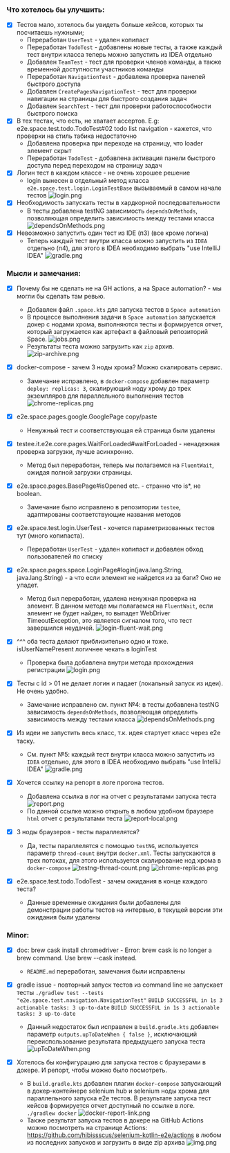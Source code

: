 ### Что хотелось бы улучшить:

- [x] Тестов мало, хотелось бы увидеть больше кейсов, которых ты посчитаешь нужными;
    - Переработан `UserTest` - удален копипаст
    - Переработан `TodoTest` - добавлены новые тесты, а также каждый тест внутри класса теперь можно запустить из IDEA отдельно
    - Добавлен `TeamTest` - тест для проверки членов команды, а также временной доступности участников команды
    - Переработан `NavigationTest` - добавлена проверка панелей быстрого доступа
    - Добавлен `CreatePagesNavigationTest` - тест для проверки навигации на страницы для быстрого создания задач
    - Добавлен `SearchTest` - тест для проверки работоспособности быстрого поиска
- [x] В тех тестах, что есть, не хватает ассертов. E.g: e2e.space.test.todo.TodoTest#02 todo list navigation - кажется, что проверки на стиль табика
  недостаточно
    - Добавлена проверка при переходе на страницу, что loader элемент скрыт
    - Переработан `TodoTest` - добавлена активация панели быстрого доступа перед переходом на страницу задач
- [x] Логин тест в каждом классе - не очень хорошее решение
    - login вынесен в отдельный метод класса `e2e.space.test.login.LoginTestBase` вызываемый в самом начале тестов ![login.png](feedback/login.png)
- [x] Необходимость запускать тесты в хардкорной последовательности
    - В тесты добавлена testNG зависимость `dependsOnMethods`, позволяющая определить зависимость между тестами
      класса ![dependsOnMethods.png](feedback/dependsOnMethods.png)
- [x] Невозможно запустить один тест из IDE (п3) (все кроме логина)
    - Теперь каждый тест внутри класса можно запустить из `IDEA` отдельно (п4), для этого в IDEA необходимо выбрать "use IntelliJ
      IDEA" ![gradle.png](feedback/gradle.png)

### Мысли и замечания:

- [x] Почему бы не сделать не на GH actions, а на Space automation? - мы могли бы сделать там ревью.
    - Добавлен файл `.space.kts` для запуска тестов в `Space automation`
    - В процессе выполнения задачи в `Space automation` запускается докер с нодами хрома, выполняются тесты и формируется отчет, который загружается
      как артефакт в файловый репозиторий Space. ![jobs.png](feedback/jobs.png)
    - Результаты теста можно загрузить как `zip` архив. ![zip-archive.png](feedback/zip-archive.png)
- [x] docker-compose - зачем 3 ноды хрома? Можно скалировать сервис.
    - Замечание исправлено, в `docker-compose` добавлен параметр `deploy: replicas: 3`, скалирующий ноду хрому до трех экземпляров для параллельного
      выполнения тестов ![chrome-replicas.png](feedback/chrome-replicas.png)
- [x] e2e.space.pages.google.GooglePage copy/paste
    - Ненужный тест и соответствующая ей страница были удалены
- [x] testee.it.e2e.core.pages.WaitForLoaded#waitForLoaded - ненадежная проверка загрузки, лучше асинхронно.
    - Метод был переработан, теперь мы полагаемся на `FluentWait`, ожидая полной загрузки страницы.
- [x] e2e.space.pages.BasePage#isOpened etc. - странно что is*, не boolean.
    - Замечание было исправлено в репозитории `testee`, адаптированы соответствующие названия методов

- [x] e2e.space.test.login.UserTest - хочется параметризованных тестов тут (много копипаста).
    - Переработан `UserTest` - удален копипаст и добавлен обход пользователей по списку
- [x] e2e.space.pages.space.LoginPage#login(java.lang.String, java.lang.String) - а что если элемент не найдется из за баги? Оно не упадет.
    - Метод был переработан, удалена ненужная проверка на элемент. В данном методе мы полагаемся на `FluentWait`, если элемент не будет найден, то
      выпадет WebDriver TimeoutException, это является сигналом того, что тест завершился
      неудачей. ![login-fluent-wait.png](feedback/login-fluent-wait.png)
- [x] ^^^ оба теста делают приблизительно одно и тоже. isUserNamePresent логичнее чекать в loginTest
    - Проверка была добавлена внутри метода прохождения регистрации ![login.png](feedback/login.png)

- [x] Тесты с id > 01 не делает логин и падает (локальный запуск из идеи). Не очень удобно.
    - Замечание исправлено см. пункт №4: в тесты добавлена testNG зависимость `dependsOnMethods`, позволяющая определить зависимость между тестами
      класса ![dependsOnMethods.png](feedback/dependsOnMethods.png)
- [x] Из идеи не запустить весь класс, т.к. идея стартует класс через e2e таску.
    - Cм. пункт №5: каждый тест внутри класса можно запустить из `IDEA` отдельно, для этого в IDEA необходимо выбрать "use IntelliJ
      IDEA" ![gradle.png](feedback/gradle.png)
- [x] Хочется ссылку на репорт в логе прогона тестов.
    - Добавлена ссылка в лог на отчет с результатами запуска теста ![report.png](feedback/report-link.png)
    - По данной ссылке можно открыть в любом удобном браузере `html` отчет c результатами теста ![report-local.png](feedback/report-local.png)

- [x] 3 ноды браузеров - тесты параллелятся?
    - Да, тесты параллелятся с помощью `testNG`, используется параметр `thread-count` внутри `docker.xml`. Тесты запускаются в трех потоках, для этого
      используется скалирование нод хрома
      в `docker-compose`  ![testng-thread-count.png](feedback/testng-thread-count.png) ![chrome-replicas.png](feedback/chrome-replicas.png)
- [x] e2e.space.test.todo.TodoTest - зачем ожидания в конце каждого теста?
    - Данные временные ожидания были добавлены для демонстрации работы тестов на интервью, в текущей версии эти ожидания были удалены

### Minor:

- [x] doc: brew cask install chromedriver - Error: brew cask is no longer a brew command. Use brew <command> --cask instead.
    - `README.md` переработан, замечания были исправлены

- [x] gradle issue - повторный запуск тестов из command line не запускает тесты
  ``./gradlew test --tests "e2e.space.test.navigation.NavigationTest"``
  ``
  BUILD SUCCESSFUL in 1s
  3 actionable tasks: 3 up-to-date
  ``
  ``
  BUILD SUCCESSFUL in 1s
  3 actionable tasks: 3 up-to-date
  ``
    - Данный недостаток был исправлен в `build.gradle.kts` добавлен параметр `outputs.upToDateWhen { false }`, исключающий переиспользование
      результата предыдущего запуска теста ![upToDateWhen.png](feedback/upToDateWhen.png)

- [x] Хотелось бы конфигурацию для запуска тестов с браузерами в докере. И репорт, чтобы можно было посмотреть.
    - В `build.gradle.kts` добавлен плагин `docker-compose` запускающий в докер-контейнере selenium hub и selenium ноды хрома для параллельного
      запуска e2e тестов. В результате запуска тест кейсов формируется отчет доступный по ссылке в логе.
      ``./gradlew docker`` ![docker-report-link.png](feedback/docker-report-link.png)
    - Также результат запуска тестов в докере на GitHub Actions можно посмотреть на странице
      Actions: https://github.com/hibissscus/selenium-kotlin-e2e/actions
      в любом из последних запусков и загрузить в виде zip архива ![img.png](feedback/github-actions.png)